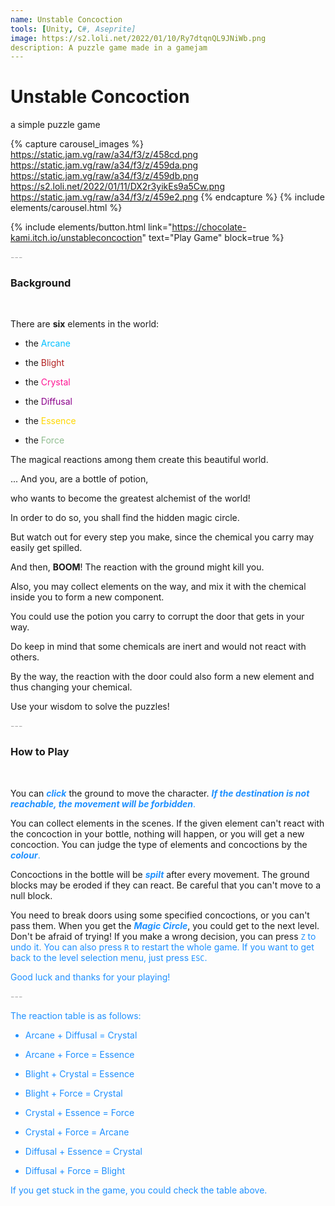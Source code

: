 ```yaml
---
name: Unstable Concoction
tools: [Unity, C#, Aseprite]
image: https://s2.loli.net/2022/01/10/Ry7dtqnQL9JNiWb.png
description: A puzzle game made in a gamejam
---
```


# Unstable Concoction

<p color=DarkGrey">
a simple puzzle game
</p>

{% capture carousel_images %}
https://static.jam.vg/raw/a34/f3/z/458cd.png
https://static.jam.vg/raw/a34/f3/z/459da.png
https://static.jam.vg/raw/a34/f3/z/459db.png
https://s2.loli.net/2022/01/11/DX2r3yikEs9a5Cw.png
https://static.jam.vg/raw/a34/f3/z/459e2.png
{% endcapture %}
{% include elements/carousel.html %}

{% include elements/button.html link="https://chocolate-kami.itch.io/unstableconcoction" text="Play Game" block=true %}

<p class="text-center" style="color:DarkGrey">
---
</p>

<h3 class="text-center"> 
Background
</h3>
<br>

There are **six** elements in the world:

+ the <font color=DeepSkyBlue>Arcane</font>

+ the <font color=FireBrick>Blight</font>

+ the <font color=DeepPink>Crystal</font>

+ the <font color=DarkMagenta>Diffusal</font>

+ the <font color=Gold>Essence</font>

+ the <font color=DarkSeaGreen>Force</font>

The magical reactions among them create this beautiful world.

... And you, are a bottle of potion,

who wants to become the greatest alchemist of the world!

In order to do so, you shall find the hidden magic circle.

But watch out for every step you make, since the chemical you carry may easily get spilled.

And then, **BOOM**! The reaction with the ground might kill you.

Also, you may collect elements on the way, and mix it with the chemical inside you to form a new component.

You could use the potion you carry to corrupt the door that gets in your way.

Do keep in mind that some chemicals are inert and would not react with others.

By the way, the reaction with the door could also form a new element and thus changing your chemical.

Use your wisdom to solve the puzzles!

<p class="text-center" style="color:DarkGrey">
---
</p>

<h3 class="text-center"> 
How to Play
</h3>
<br>
 
You can <font color=DodgerBlue>**_click_**</font> the ground to move the character. <font color=DodgerBlue>**_If the destination is not reachable, the movement will be forbidden_**.</font>

You can collect elements in the scenes. If the given element can't react with the concoction in your bottle, nothing will happen, or you will get a new concoction. You can judge the type of elements and concoctions by the <font color=DodgerBlue>**_colour_**.</font>

Concoctions in the bottle will be <font color=DodgerBlue>**_spilt_**</font> after every movement. The ground blocks may be eroded if they can react. Be careful that you can't move to a null block.

You need to break doors using some specified concoctions, or you can't pass them. When you get the <font color=DodgerBlue>**_Magic Circle_**</font>, you could get to the next level. Don't be afraid of trying! If you make a wrong decision, you can press <font color=DodgerBlue>`Z` to undo it. You can also press `R` to restart the whole game. If you want to get back to the level selection menu, just press `ESC`.
 

Good luck and thanks for your playing!

<p class="text-center" style="color:DarkGrey">
---
</p>

The reaction table is as follows:

+ Arcane + Diffusal = Crystal

+ Arcane + Force = Essence

+ Blight + Crystal = Essence

+ Blight + Force = Crystal

+ Crystal + Essence = Force

+ Crystal + Force = Arcane

+ Diffusal + Essence = Crystal

+ Diffusal + Force = Blight

If you get stuck in the game, you could check the table above.
